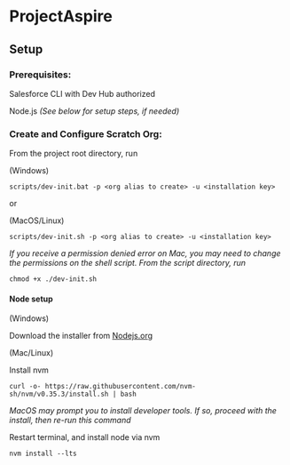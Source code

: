 # ProjectAspire

## Setup

### Prerequisites:
Salesforce CLI with Dev Hub authorized

Node.js *(See below for setup steps, if needed)*

### Create and Configure Scratch Org:
From the project root directory, run 

(Windows)

```
scripts/dev-init.bat -p <org alias to create> -u <installation key> 
```

or 

(MacOS/Linux)

```
scripts/dev-init.sh -p <org alias to create> -u <installation key>
```

*If you receive a permission denied error on Mac, you may need to change the permissions on the shell script. From the script directory, run* 

```
chmod +x ./dev-init.sh
```

#### Node setup 

(Windows)

Download the installer from [Nodejs.org](https://nodejs.org/en/download/)

(Mac/Linux)

Install nvm

```
curl -o- https://raw.githubusercontent.com/nvm-sh/nvm/v0.35.3/install.sh | bash
```

*MacOS may prompt you to install developer tools. If so, proceed with the install, then re-run this command*

Restart terminal, and install node via nvm

```
nvm install --lts
```
